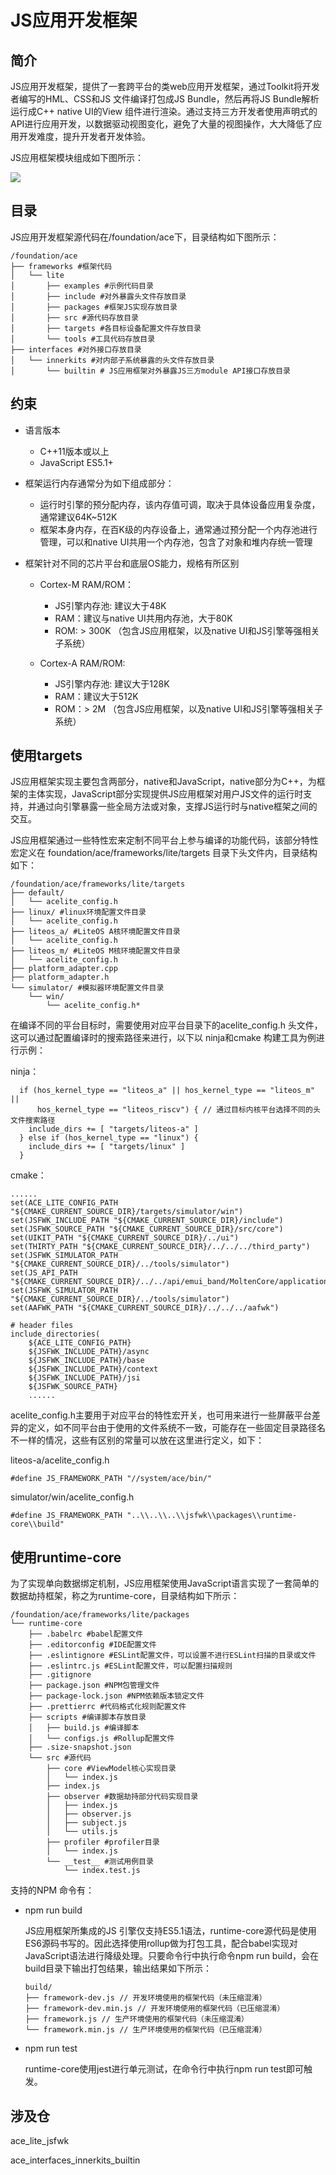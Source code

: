 # JS应用开发框架<a name="ZH-CN_TOPIC_0000001052342972"></a>

## 简介<a name="section11660541593"></a>

JS应用开发框架，提供了一套跨平台的类web应用开发框架，通过Toolkit将开发者编写的HML、CSS和JS 文件编译打包成JS Bundle，然后再将JS Bundle解析运行成C++ native UI的View 组件进行渲染。通过支持三方开发者使用声明式的API进行应用开发，以数据驱动视图变化，避免了大量的视图操作，大大降低了应用开发难度，提升开发者开发体验。

JS应用框架模块组成如下图所示：

![](figures/js-framework.png)

## 目录<a name="section1464106163817"></a>

JS应用开发框架源代码在/foundation/ace下，目录结构如下图所示：

```
/foundation/ace
├── frameworks #框架代码
│   └── lite
│       ├── examples #示例代码目录
│       ├── include #对外暴露头文件存放目录
│       ├── packages #框架JS实现存放目录
│       ├── src #源代码存放目录
│       ├── targets #各目标设备配置文件存放目录
│       └── tools #工具代码存放目录
├── interfaces #对外接口存放目录
│   └── innerkits #对内部子系统暴露的头文件存放目录
│       └── builtin # JS应用框架对外暴露JS三方module API接口存放目录
```

## 约束<a name="section1718733212019"></a>

-   语言版本
    -   C++11版本或以上
    -   JavaScript ES5.1+


-   框架运行内存通常分为如下组成部分：
    -   运行时引擎的预分配内存，该内存值可调，取决于具体设备应用复杂度，通常建议64K\~512K
    -   框架本身内存，在百K级的内存设备上，通常通过预分配一个内存池进行管理，可以和native UI共用一个内存池，包含了对象和堆内存统一管理

-   框架针对不同的芯片平台和底层OS能力，规格有所区别
    -   Cortex-M RAM/ROM：
        -   JS引擎内存池: 建议大于48K
        -   RAM：建议与native UI共用内存池，大于80K
        -   ROM:  \> 300K （包含JS应用框架，以及native UI和JS引擎等强相关子系统）

    -   Cortex-A RAM/ROM:
        -   JS引擎内存池: 建议大于128K
        -   RAM：建议大于512K
        -   ROM：\> 2M （包含JS应用框架，以及native UI和JS引擎等强相关子系统）



## 使用**targets**<a name="section1460013282612"></a>

JS应用框架实现主要包含两部分，native和JavaScript，native部分为C++，为框架的主体实现，JavaScript部分实现提供JS应用框架对用户JS文件的运行时支持，并通过向引擎暴露一些全局方法或对象，支撑JS运行时与native框架之间的交互。

JS应用框架通过一些特性宏来定制不同平台上参与编译的功能代码，该部分特性宏定义在 foundation/ace/frameworks/lite/targets 目录下头文件内，目录结构如下：

```
/foundation/ace/frameworks/lite/targets
├── default/
│   └── acelite_config.h
├── linux/ #linux环境配置文件目录
│   └── acelite_config.h
├── liteos_a/ #LiteOS A核环境配置文件目录
│   └── acelite_config.h
├── liteos_m/ #LiteOS M核环境配置文件目录
│   └── acelite_config.h
├── platform_adapter.cpp
├── platform_adapter.h
└── simulator/ #模拟器环境配置文件目录
    └── win/
        └── acelite_config.h*
```

在编译不同的平台目标时，需要使用对应平台目录下的acelite\_config.h 头文件，这可以通过配置编译时的搜索路径来进行，以下以 ninja和cmake 构建工具为例进行示例：

ninja：

```
  if (hos_kernel_type == "liteos_a" || hos_kernel_type == "liteos_m" ||
      hos_kernel_type == "liteos_riscv") { // 通过目标内核平台选择不同的头文件搜索路径
    include_dirs += [ "targets/liteos-a" ]
  } else if (hos_kernel_type == "linux") {
    include_dirs += [ "targets/linux" ]
  }
```

cmake：

```
......
set(ACE_LITE_CONFIG_PATH "${CMAKE_CURRENT_SOURCE_DIR}/targets/simulator/win")
set(JSFWK_INCLUDE_PATH "${CMAKE_CURRENT_SOURCE_DIR}/include")
set(JSFWK_SOURCE_PATH "${CMAKE_CURRENT_SOURCE_DIR}/src/core")
set(UIKIT_PATH "${CMAKE_CURRENT_SOURCE_DIR}/../ui")
set(THIRTY_PATH "${CMAKE_CURRENT_SOURCE_DIR}/../../../third_party")
set(JSFWK_SIMULATOR_PATH "${CMAKE_CURRENT_SOURCE_DIR}/../tools/simulator")
set(JS_API_PATH "${CMAKE_CURRENT_SOURCE_DIR}/../../api/emui_band/MoltenCore/application/framework/ace/api")
set(JSFWK_SIMULATOR_PATH "${CMAKE_CURRENT_SOURCE_DIR}/../tools/simulator")
set(AAFWK_PATH "${CMAKE_CURRENT_SOURCE_DIR}/../../../aafwk")

# header files
include_directories(
    ${ACE_LITE_CONFIG_PATH}
    ${JSFWK_INCLUDE_PATH}/async
    ${JSFWK_INCLUDE_PATH}/base
    ${JSFWK_INCLUDE_PATH}/context
    ${JSFWK_INCLUDE_PATH}/jsi
    ${JSFWK_SOURCE_PATH}
    ......
```

acelite\_config.h主要用于对应平台的特性宏开关，也可用来进行一些屏蔽平台差异的定义，如不同平台由于使用的文件系统不一致，可能存在一些固定目录路径名不一样的情况，这些有区别的常量可以放在这里进行定义，如下：

liteos-a/acelite\_config.h

```
#define JS_FRAMEWORK_PATH "//system/ace/bin/"
```

simulator/win/acelite\_config.h

```
#define JS_FRAMEWORK_PATH "..\\..\\..\\jsfwk\\packages\\runtime-core\\build"
```

## 使用runtime-core<a name="section1460223932718"></a>

为了实现单向数据绑定机制，JS应用框架使用JavaScript语言实现了一套简单的数据劫持框架，称之为runtime-core，目录结构如下所示：

```
/foundation/ace/frameworks/lite/packages
└── runtime-core
    ├── .babelrc #babel配置文件
    ├── .editorconfig #IDE配置文件
    ├── .eslintignore #ESLint配置文件，可以设置不进行ESLint扫描的目录或文件
    ├── .eslintrc.js #ESLint配置文件，可以配置扫描规则
    ├── .gitignore
    ├── package.json #NPM包管理文件
    ├── package-lock.json #NPM依赖版本锁定文件
    ├── .prettierrc #代码格式化规则配置文件
    ├── scripts #编译脚本存放目录
    │   ├── build.js #编译脚本
    │   └── configs.js #Rollup配置文件
    ├── .size-snapshot.json
    └── src #源代码
        ├── core #ViewModel核心实现目录
        │   └── index.js
        ├── index.js
        ├── observer #数据劫持部分代码实现目录
        │   ├── index.js
        │   ├── observer.js
        │   ├── subject.js
        │   └── utils.js
        ├── profiler #profiler目录
        │   └── index.js
        └── __test__ #测试用例目录
            └── index.test.js
```

支持的NPM 命令有：

-   npm run build

    JS应用框架所集成的JS 引擎仅支持ES5.1语法，runtime-core源代码是使用ES6源码书写的。因此选择使用rollup做为打包工具，配合babel实现对JavaScript语法进行降级处理。只要命令行中执行命令npm run build，会在build目录下输出打包结果，输出结果如下所示：

    ```
    build/
    ├── framework-dev.js // 开发环境使用的框架代码（未压缩混淆）
    ├── framework-dev.min.js // 开发环境使用的框架代码（已压缩混淆）
    ├── framework.js // 生产环境使用的框架代码（未压缩混淆）
    └── framework.min.js // 生产环境使用的框架代码（已压缩混淆）
    ```

-   npm run test

    runtime-core使用jest进行单元测试，在命令行中执行npm run test即可触发。


## 涉及仓<a name="section11703194974217"></a>

ace\_lite\_jsfwk

ace\_interfaces\_innerkits\_builtin


